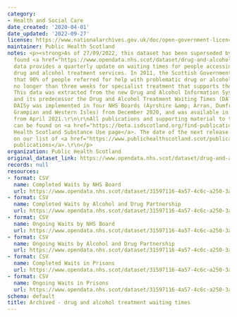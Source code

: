 ```yaml
---
category:
- Health and Social Care
date_created: '2020-04-01'
date_updated: '2022-09-27'
license: https://www.nationalarchives.gov.uk/doc/open-government-licence/version/3/
maintainer: Public Health Scotland
notes: <p><strong>As of 27/09/2022, this dataset has been superseded by a new version
  found <a href="https://www.opendata.nhs.scot/dataset/drug-and-alcohol-treatment-waiting-times">here</a></strong>\r\n\r\nThis
  data provides a quarterly update on waiting times for people accessing specialist
  drug and alcohol treatment services. In 2011, the Scottish Government set a standard
  that 90% of people referred for help with problematic drug or alcohol use will wait
  no longer than three weeks for specialist treatment that supports their recovery.
  This data was extracted from the new Drug and Alcohol Information System (DAISy)
  and its predecessor the Drug and Alcohol Treatment Waiting Times (DATWT) database.
  DAISy was implemented in four NHS Boards (Ayrshire &amp; Arran, Dumfries &amp; Galloway,
  Grampian and Western Isles) from December 2020, and was available in all NHS Boards
  from April 2021.\r\n\r\nAll publications and supporting material to this topic area
  can be found on <a href="https://beta.isdscotland.org/find-publications-and-data/lifestyle-and-behaviours/substance-use/">Public
  Health Scotland Substance Use page</a>. The date of the next release can be found
  on our list of <a href="https://www.publichealthscotland.scot/publications/forthcoming-publications/">forthcoming
  publications</a>.\r\n</p>
organization: Public Health Scotland
original_dataset_link: https://www.opendata.nhs.scot/dataset/drug-and-alcohol-treatment-waiting-times-archived
records: null
resources:
- format: CSV
  name: Completed Waits by NHS Board
  url: https://www.opendata.nhs.scot/dataset/31597116-4a57-4c6c-a250-3ae8baa36864/resource/00c5bfc4-d7b4-4a08-b119-c38825406d2e/download/20220628-all-quarters-completed-hb.csv
- format: CSV
  name: Completed Waits by Alcohol and Drug Partnership
  url: https://www.opendata.nhs.scot/dataset/31597116-4a57-4c6c-a250-3ae8baa36864/resource/c21dc4c0-71e6-4f5d-a5fb-00c4b2c8722b/download/20220628-all-quarters-completed-adp.csv
- format: CSV
  name: Ongoing Waits by NHS Board
  url: https://www.opendata.nhs.scot/dataset/31597116-4a57-4c6c-a250-3ae8baa36864/resource/ca67ac5b-085c-412c-947d-2a1fa2ec646b/download/20220628-all-quarters-ongoing-hb.csv
- format: CSV
  name: Ongoing Waits by Alcohol and Drug Partnership
  url: https://www.opendata.nhs.scot/dataset/31597116-4a57-4c6c-a250-3ae8baa36864/resource/691d7aea-86ea-40ea-8d8e-5afe6bbed25c/download/20220628-all-quarters-ongoing-adp.csv
- format: CSV
  name: Completed Waits in Prisons
  url: https://www.opendata.nhs.scot/dataset/31597116-4a57-4c6c-a250-3ae8baa36864/resource/b81adba8-cc76-4445-b9b6-0fcdd503f6ef/download/20220628-all-quarters-completed-prisons.csv
- format: CSV
  name: Ongoing Waits in Prisons
  url: https://www.opendata.nhs.scot/dataset/31597116-4a57-4c6c-a250-3ae8baa36864/resource/a5595172-90d7-4c3b-934f-b5dd0effd38d/download/20220628-all-quarters-ongoing-prisons.csv
schema: default
title: Archived - drug and alcohol treatment waiting times
---
```

